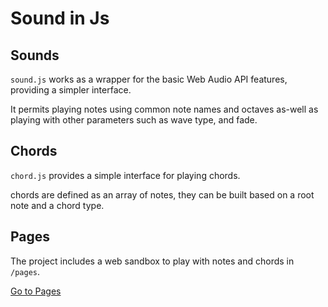 # Sound in Js

## Sounds

`sound.js` works as a wrapper for the basic Web Audio API features, providing a simpler interface.

It permits playing notes using common note names and octaves as-well as playing with other parameters such as wave type, and fade.

## Chords

`chord.js` provides a simple interface for playing chords.

chords are defined as an array of notes, they can be built based on a root note and a chord type.

## Pages

The project includes a web sandbox to play with notes and chords in `/pages`.

[Go to Pages](https://n-zu.github.io/sound/pages/)
